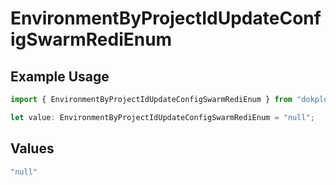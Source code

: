 # EnvironmentByProjectIdUpdateConfigSwarmRediEnum

## Example Usage

```typescript
import { EnvironmentByProjectIdUpdateConfigSwarmRediEnum } from "dokploy-sdk/models/operations";

let value: EnvironmentByProjectIdUpdateConfigSwarmRediEnum = "null";
```

## Values

```typescript
"null"
```